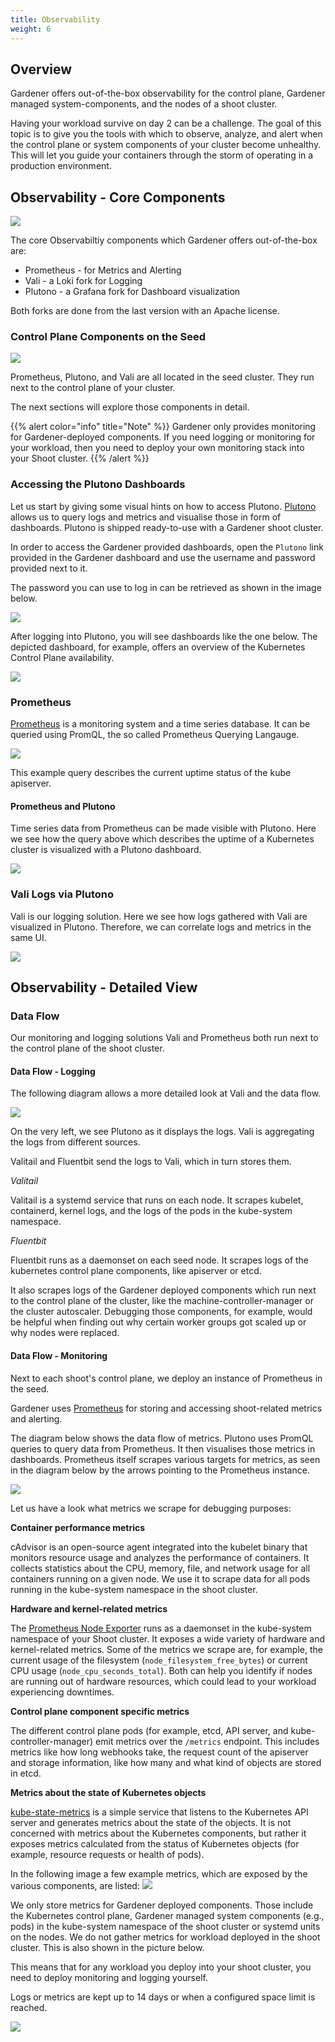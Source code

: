 ```yaml
---
title: Observability
weight: 6
---
```


## Overview

Gardener offers out-of-the-box observability for the control plane, Gardener managed system-components, and the nodes of a shoot cluster.

Having your workload survive on day 2 can be a challenge. The goal of this topic is to give you the tools with which to observe, analyze, and alert when the control plane or system components of your cluster become unhealthy. This will let you guide your containers through the storm of operating in a production environment.

## Observability - Core Components

![](./images/core-components.png)

The core Observabiltiy components which Gardener offers out-of-the-box are:
- Prometheus - for Metrics and Alerting
- Vali - a Loki fork for Logging
- Plutono - a Grafana fork for Dashboard visualization

Both forks are done from the last version with an Apache license.

### Control Plane Components on the Seed

![](./images/control-plane-components.png)

Prometheus, Plutono, and Vali are all located in the seed cluster. They run next to the control plane of your cluster.

The next sections will explore those components in detail.

{{% alert color="info"  title="Note" %}}
Gardener only provides monitoring for Gardener-deployed components. If you need logging or monitoring for your workload, then you need to deploy your own monitoring stack into your Shoot cluster.
{{% /alert %}}

### Accessing the Plutono Dashboards

Let us start by giving some visual hints on how to access Plutono. [Plutono](https://github.com/credativ/plutono#plutono) allows us to query logs and metrics and visualise those in form of dashboards. Plutono is shipped ready-to-use with a Gardener shoot cluster.

In order to access the Gardener provided dashboards, open the `Plutono` link provided in the Gardener dashboard and use the username and password provided next to it.

The password you can use to log in can be retrieved as shown in the image below.

![](./images/access-plutono.png)

After logging into Plutono, you will see dashboards like the one below. The depicted dashboard, for example, offers an overview of the Kubernetes Control Plane availability.

![](./images/plutono.png)

### Prometheus

[Prometheus](https://prometheus.io/) is a monitoring system and a time series database. It can be queried using PromQL, the so called Prometheus Querying Langauge. 

![](./images/prometheus.png)

This example query describes the current uptime status of the kube apiserver.

#### Prometheus and Plutono

Time series data from Prometheus can be made visible with Plutono. Here we see how the query above which describes the uptime of a Kubernetes cluster is visualized with a Plutono dashboard.

![](./images/prometheus-plutono.png)

### Vali Logs via Plutono

Vali is our logging solution. Here we see how logs gathered with Vali are visualized in Plutono. Therefore, we can correlate logs and metrics in the same UI.

![](./images/vali-logs.png)

## Observability - Detailed View

### Data Flow

Our monitoring and logging solutions Vali and Prometheus both run next to the control plane of the shoot cluster.


#### Data Flow - Logging

The following diagram allows a more detailed look at Vali and the data flow.


![](./images/data-flow-logging.png)


On the very left, we see Plutono as it displays the logs. Vali is aggregating the logs from different sources.

Valitail and Fluentbit send the logs to Vali, which in turn stores them.

*Valitail*

Valitail is a systemd service that runs on each node. It scrapes kubelet, containerd, kernel logs, and the logs of the pods in the kube-system namespace.

*Fluentbit*

Fluentbit runs as a daemonset on each seed node. It scrapes logs of the kubernetes control plane components, like apiserver or etcd. 

It also scrapes logs of the Gardener deployed components which run next to the control plane of the cluster, like the machine-controller-manager or the cluster autoscaler. Debugging those components, for example, would be helpful when finding out why certain worker groups got scaled up or why nodes were replaced.

#### Data Flow - Monitoring

Next to each shoot's control plane, we deploy an instance of Prometheus in the seed. 

Gardener uses [Prometheus](https://prometheus.io/) for storing and accessing shoot-related metrics and alerting.

The diagram below shows the data flow of metrics.
Plutono uses PromQL queries to query data from Prometheus. It then visualises those metrics in dashboards.
Prometheus itself scrapes various targets for metrics, as seen in the diagram below by the arrows pointing to the Prometheus instance.

![](./images/data-flow-monitoring.png)

Let us have a look what metrics we scrape for debugging purposes:

**Container performance metrics**

cAdvisor is an open-source agent integrated into the kubelet binary that monitors resource usage and analyzes the performance of containers. It collects statistics about the CPU, memory, file, and network usage for all containers running on a given node. We use it to scrape data for all pods running in the kube-system namespace in the shoot cluster.

**Hardware and kernel-related metrics**

The [Prometheus Node Exporter](https://prometheus.io/docs/guides/node-exporter/) runs as a daemonset in the kube-system namespace of your Shoot cluster. It exposes a wide variety of hardware and kernel-related metrics. Some of the metrics we scrape are, for example, the current usage of the filesystem (`node_filesystem_free_bytes`) or current CPU usage (`node_cpu_seconds_total`). Both can help you identify if nodes are running out of hardware resources, which could lead to your workload experiencing downtimes.

**Control plane component specific metrics**

The different control plane pods (for example, etcd, API server, and kube-controller-manager) emit metrics over the `/metrics` endpoint. This includes metrics like how long webhooks take, the request count of the apiserver and storage information, like how many and what kind of objects are stored in etcd.

**Metrics about the state of Kubernetes objects**

[kube-state-metrics](https://github.com/kubernetes/kube-state-metrics) is a simple service that listens to the Kubernetes API server and generates metrics about the state of the objects. It is not concerned with metrics about the Kubernetes components, but rather it exposes metrics calculated from the status of Kubernetes objects (for example, resource requests or health of pods).


In the following image a few example metrics, which are exposed by the various components, are listed:
![](./images/data-flow-monitoring-2.png)

We only store metrics for Gardener deployed components. Those include the Kubernetes control plane, Gardener managed system components (e.g., pods) in the kube-system namespace of the shoot cluster or systemd units on the nodes. We do not gather metrics for workload deployed in the shoot cluster. This is also shown in the picture below.

This means that for any workload you deploy into your shoot cluster, you need to deploy monitoring and logging yourself.

Logs or metrics are kept up to 14 days or when a configured space limit is reached.

![](./images/data-flow-monitoring-3.png)